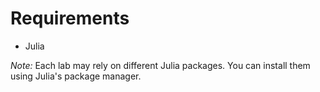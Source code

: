 # Requirements
* Julia

*Note:* Each lab may rely on different Julia packages. You can install them using Julia's package manager.
